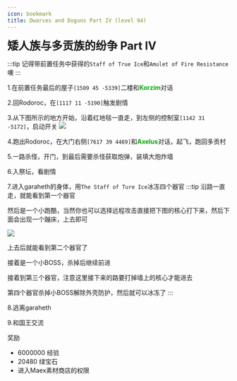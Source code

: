 ```yaml
---
icon: bookmark
title: Dwarves and Doguns Part IV (level 94)
---
```



<span style="font-size: 25px;">**矮人族与多贡族的纷争 Part IV**</span>

:::tip
记得带前置任务中获得的`Staff of True Ice`和`Amulet of Fire Resistance`噢
:::

1.在前置任务最后的屋子`[1509 45 -5339]`二楼和<font color=00AA00>**Korzim**</font>对话

2.回Rodoroc，在`[1117 11 -5190]`触发剧情

3.从下图所示的地方开始，沿着红地毯一直走，到左侧的控制室`[1142 31 -5172]`，启动开关
![](/assets/img/lvl94-2.jpg)

4.跑出Rodoroc，在大门右侧`[7617 39 4469]`和<font color=00AA00>**Axelus**</font>对话，起飞，跑回多贡村

5.一路杀怪，开门，到最后需要杀怪获取炮弹，装填大炮炸墙

6.入祭坛，看剧情

7.进入garaheth的身体，用`The Staff of Ture Ice`冰冻四个器官
:::tip
沿路一直走，就能看到第一个器官

然后是一个小跑酷，当然你也可以选择远程攻击直接把下图的核心打下来，然后下面会出现一个蹦床，上去即可

![](/assets/img/lvl94-3.jpg)

上去后就能看到第二个器官了

接着是一个小BOSS，杀掉后继续前进

接着到第三个器官，注意这里接下来的路要打掉墙上的核心才能进去

第四个器官杀掉小BOSS解除外壳防护，然后就可以冰冻了
:::

8.逃离garaheth

9.和国王交流

奖励
+ 6000000 经验
+ 20480 绿宝石
+ 进入Maex素材商店的权限